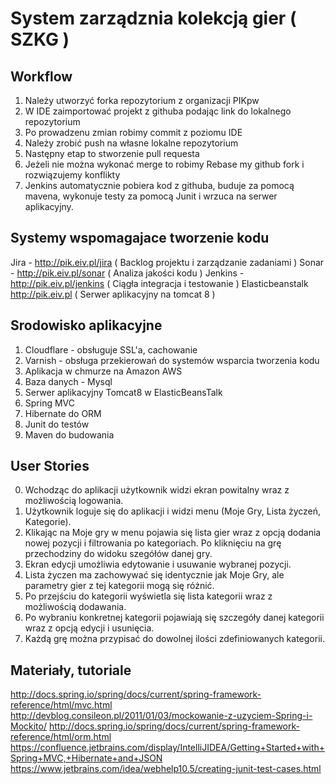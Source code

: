System zarządznia kolekcją gier ( SZKG )
==============

Workflow
--------------
1. Należy utworzyć forka repozytorium z organizacji PIKpw
2. W IDE zaimportować projekt z githuba podając link do lokalnego repozytorium
3. Po prowadzenu zmian robimy commit z poziomu IDE
4. Należy zrobić push na własne lokalne repozytorium
5. Następny etap to stworzenie pull requesta
6. Jeżeli nie można wykonać merge to robimy Rebase my github fork i rozwiązujemy konflikty
7. Jenkins automatycznie pobiera kod z githuba, buduje za pomocą mavena, wykonuje testy za pomocą Junit i wrzuca na serwer aplikacyjny.

Systemy wspomagajace tworzenie kodu
--------------
Jira - http://pik.eiv.pl/jira ( Backlog projektu i zarządzanie zadaniami )
Sonar - http://pik.eiv.pl/sonar ( Analiza jakości kodu )
Jenkins - http://pik.eiv.pl/jenkins ( Ciągła integracja i testowanie )
Elasticbeanstalk http://pik.eiv.pl ( Serwer aplikacyjny na tomcat 8 )

Srodowisko aplikacyjne
--------------
1. Cloudflare - obsługuje SSL'a, cachowanie
2. Varnish - obsługa przekierowań do systemów wsparcia tworzenia kodu
3. Aplikacja w chmurze na Amazon AWS
4. Baza danych - Mysql
5. Serwer aplikacyjny Tomcat8 w ElasticBeansTalk
6. Spring MVC
7. Hibernate do ORM
8. Junit do testów
9. Maven do budowania

User Stories
--------------
0. Wchodząc do aplikacji użytkownik widzi ekran powitalny wraz z możliwością logowania.
1. Użytkownik loguje się do aplikacji i widzi menu (Moje Gry, Lista życzeń, Kategorie).
2. Klikając na Moje gry w menu pojawia się lista gier wraz z opcją dodania nowej pozycji i filtrowania po kategoriach. Po kliknięciu na grę przechodziny do widoku szegółów danej gry.
3. Ekran edycji umożliwia edytowanie i usuwanie wybranej pozycji.
4. Lista życzen ma zachowywać się identycznie jak Moje Gry, ale parametry gier z tej kategorii mogą się różnić.
5. Po przejściu do kategorii wyświetla się lista kategorii wraz z możliwością dodawania.
6. Po wybraniu konkretnej kategorii pojawiają się szczegóły danej kategorii wraz z opcją edycji i usunięcia.
7. Każdą grę można przypisać do dowolnej ilości zdefiniowanych kategorii.

Materiały, tutoriale
-------------
http://docs.spring.io/spring/docs/current/spring-framework-reference/html/mvc.html
http://devblog.consileon.pl/2011/01/03/mockowanie-z-uzyciem-Spring-i-Mockito/
http://docs.spring.io/spring/docs/current/spring-framework-reference/html/orm.html
https://confluence.jetbrains.com/display/IntelliJIDEA/Getting+Started+with+Spring+MVC,+Hibernate+and+JSON
https://www.jetbrains.com/idea/webhelp10.5/creating-junit-test-cases.html